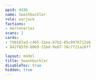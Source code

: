 ```yaml
---
ppid: 4436
name: Swashbuckler
role: warjack
factions:
- mercenaries
scans: 2
cards:
- f90167ad-c465-31ea-b7b3-05c9976712ab
- 842f85f0-8069-31bd-9e07-76c7721a26f7

layout: model
title: Swashbuckler
disableToc: true
hidden: true
---
```

